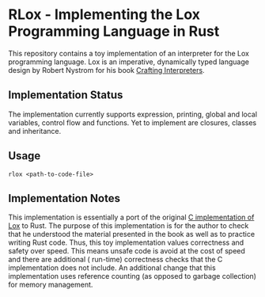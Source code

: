 # RLox - Implementing the Lox Programming Language in Rust

This repository contains a toy implementation of an interpreter for the Lox programming language.
Lox is an imperative, dynamically typed language design by Robert Nystrom for his book
[Crafting Interpreters](https://craftinginterpreters.com/).

## Implementation Status

The implementation currently supports expression, printing, global and local variables, control flow
and functions. Yet to implement are closures, classes and inheritance.

## Usage

    rlox <path-to-code-file>

## Implementation Notes

This implementation is essentially a port of the original
[C implementation of Lox](https://github.com/munificent/craftinginterpreters) to Rust. The purpose
of this implementation is for the author to check that he understood the material presented in the
book as well as to practice writing Rust code. Thus, this toy implementation values correctness and
safety over speed. This means unsafe code is avoid at the cost of speed and there are additional (
run-time) correctness checks that the C implementation does not include. An additional change that
this implementation uses reference counting (as opposed to garbage collection) for memory
management.